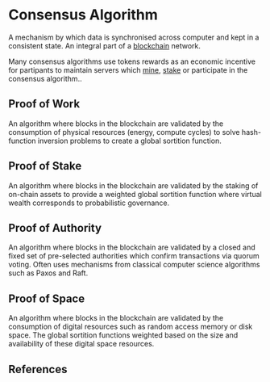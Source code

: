 # Consensus Algorithm
A mechanism by which data is synchronised across computer and kept in a consistent state. An integral part of a [blockchain](blockchain.md) network.

Many consensus algorithms use tokens rewards as an economic incentive for partipants to maintain servers which [mine](mining.md), [stake](staking.md) or participate in the consensus algorithm.. 

## Proof of Work

An algorithm where blocks in the blockchain are validated by the consumption of physical resources (energy, compute cycles) to solve hash-function inversion problems to create a global sortition function.

## Proof of Stake

An algorithm where blocks in the blockchain are validated by the staking of on-chain assets to provide a weighted global sortition function where virtual wealth corresponds to probabilistic governance.

## Proof of Authority

An algorithm where blocks in the blockchain are validated by a closed and fixed set of pre-selected authorities which confirm transactions via quorum voting. Often uses mechanisms from classical computer science algorithms such as Paxos and Raft.

## Proof of Space

An algorithm where blocks in the blockchain are validated by the consumption of digital resources such as random access memory or disk space. The global sortition functions weighted based on the size and availability of these digital space resources.

## References
